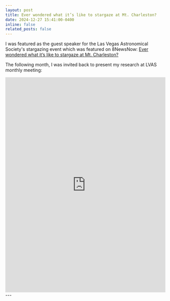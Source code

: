 ```yaml
---
layout: post
title: Ever wondered what it’s like to stargaze at Mt. Charleston?
date: 2024-12-27 15:41:00-0400
inline: false
related_posts: false
---
```

I was featured as the guest speaker for the Las Vegas Astronomical Society's stargazing event which was featured on 8NewsNow: [Ever wondered what it’s like to stargaze at Mt. Charleston?](https://www.8newsnow.com/news/local-news/ever-wondered-what-its-like-to-stargaze-at-mt-charleston/?utm_campaign=socialflow&utm_medium=referral&utm_source=facebook.com&fbclid=IwZXh0bgNhZW0CMTEAAR1ESbkGvxwMTtaLAJzkOvvSVEJ2-Uy2hUGG1BpWebR00FN8ZVgQdSNVyYc_aem_z-MNDMnG73OPicZlOOV0Rg)

The following month, I was invited back to present my research at LVAS monthly meeting: 
<iframe src="https://www.facebook.com/plugins/post.php?href=https%3A%2F%2Fwww.facebook.com%2Fkeithcaceres314%2Fposts%2Fpfbid07kTUqxREHbKU5MZSxWF3FC1fFJ3LgT917MYu27e7SSTNb5byEgq4tPfsc6fGhpcwl&show_text=true&width=500" 
        width="500" 
        height="670" 
        style="border:none;overflow:hidden" 
        scrolling="no" 
        frameborder="0" 
        allowfullscreen="true" 
        allow="autoplay; clipboard-write; encrypted-media; picture-in-picture; web-share">
</iframe>
---
